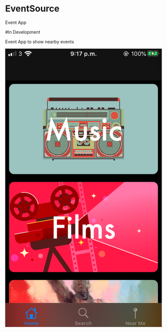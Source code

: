 # EventSource
Event App

#In Development 

Event App to show nearby events

<img src = "IMG_1705.PNG">
